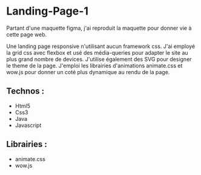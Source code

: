 # Landing-Page-1

Partant d'une maquette figma, j'ai reproduit la maquette pour donner vie à cette page web.

Une landing page responsive n\'utilisant  aucun framework css. J\'ai employé la grid css avec flexbox et usé des média-queries pour adapter le site au plus grand nombre de devices. J\'utilise également des SVG pour designer le theme de la page. J\'emploi les librairies d\'animations animate.css et wow.js pour donner un coté plus dynamique au rendu de la page.

## Technos :

- Html5
- Css3
- Java
- Javascript

## Librairies :

- animate.css
- wow.js
